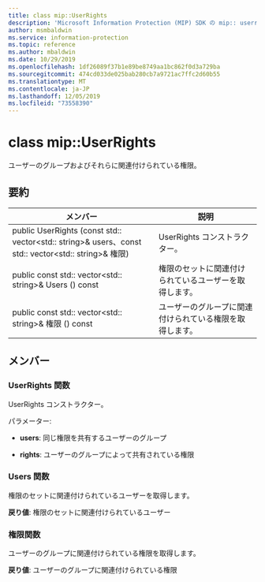 ```yaml
---
title: class mip::UserRights
description: 'Microsoft Information Protection (MIP) SDK の mip:: userrights クラスについて説明します。'
author: msmbaldwin
ms.service: information-protection
ms.topic: reference
ms.author: mbaldwin
ms.date: 10/29/2019
ms.openlocfilehash: 1df26089f37b1e89be8749aa1bc862f0d3a729ba
ms.sourcegitcommit: 474cd033de025bab280cb7a9721ac7ffc2d60b55
ms.translationtype: MT
ms.contentlocale: ja-JP
ms.lasthandoff: 12/05/2019
ms.locfileid: "73558390"
---
```

# <a name="class-mipuserrights"></a>class mip::UserRights 
ユーザーのグループおよびそれらに関連付けられている権限。
  
## <a name="summary"></a>要約
 メンバー                        | 説明                                
--------------------------------|---------------------------------------------
public UserRights (const std:: vector\<std:: string\>& users、const std:: vector\<std:: string\>& 権限)  |  UserRights コンストラクター。
public const std:: vector\<std:: string\>& Users () const  |  権限のセットに関連付けられているユーザーを取得します。
public const std:: vector\<std:: string\>& 権限 () const  |  ユーザーのグループに関連付けられている権限を取得します。
  
## <a name="members"></a>メンバー
  
### <a name="userrights-function"></a>UserRights 関数
UserRights コンストラクター。

パラメーター:  
* **users**: 同じ権限を共有するユーザーのグループ 


* **rights**: ユーザーのグループによって共有されている権限


  
### <a name="users-function"></a>Users 関数
権限のセットに関連付けられているユーザーを取得します。

  
**戻り値**: 権限のセットに関連付けられているユーザー
  
### <a name="rights-function"></a>権限関数
ユーザーのグループに関連付けられている権限を取得します。

  
**戻り値**: ユーザーのグループに関連付けられている権限